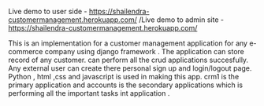 Live demo to user side - https://shailendra-customermanagement.herokuapp.com/
/Live demo to admin site - https://shailendra-customermanagement.herokuapp.com/ 

This is an implementation for a customer management application for any e-commerce company using django framework .
The application can store record of any customer. can perform all the crud applications succesfully.
Any external user can create there personal sign up and login/logout page. 
Python , html ,css and javascript is used in making this app.
crm1 is the primary application and accounts is the secondary applications which is performing all the 
important tasks int application .
